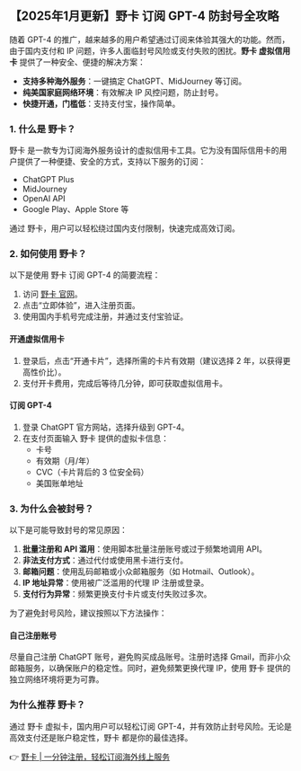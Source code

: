 ## 【2025年1月更新】野卡 订阅 GPT-4 防封号全攻略

随着 GPT-4 的推广，越来越多的用户希望通过订阅来体验其强大的功能。然而，由于国内支付和 IP 问题，许多人面临封号风险或支付失败的困扰。**野卡 虚拟信用卡** 提供了一种安全、便捷的解决方案：

- **支持多种海外服务**：一键搞定 ChatGPT、MidJourney 等订阅。
- **纯美国家庭网络环境**：有效解决 IP 风控问题，防止封号。
- **快捷开通，门槛低**：支持支付宝，操作简单。

### 1. 什么是 野卡？

野卡 是一款专为订阅海外服务设计的虚拟信用卡工具。它为没有国际信用卡的用户提供了一种便捷、安全的方式，支持以下服务的订阅：

- ChatGPT Plus
- MidJourney
- OpenAI API
- Google Play、Apple Store 等

通过 野卡，用户可以轻松绕过国内支付限制，快速完成高效订阅。

### 2. 如何使用 野卡？

以下是使用 野卡 订阅 GPT-4 的简要流程：

1. 访问 [野卡 官网](https://bit.ly/bewildcard)。
2. 点击“立即体验”，进入注册页面。
3. 使用国内手机号完成注册，并通过支付宝验证。

#### 开通虚拟信用卡

1. 登录后，点击“开通卡片”，选择所需的卡片有效期（建议选择 2 年，以获得更高性价比）。
2. 支付开卡费用，完成后等待几分钟，即可获取虚拟信用卡。

#### 订阅 GPT-4

1. 登录 ChatGPT 官方网站，选择升级到 GPT-4。
2. 在支付页面输入 野卡 提供的虚拟卡信息：
   - 卡号
   - 有效期（月/年）
   - CVC（卡片背后的 3 位安全码）
   - 美国账单地址

### 3. 为什么会被封号？

以下是可能导致封号的常见原因：

1. **批量注册和 API 滥用**：使用脚本批量注册账号或过于频繁地调用 API。
2. **非法支付方式**：通过代付或使用黑卡进行支付。
3. **邮箱问题**：使用乱码邮箱或小众邮箱服务（如 Hotmail、Outlook）。
4. **IP 地址异常**：使用被广泛滥用的代理 IP 注册或登录。
5. **支付行为异常**：频繁更换支付卡片或支付失败过多次。

为了避免封号风险，建议按照以下方法操作：

#### 自己注册账号

尽量自己注册 ChatGPT 账号，避免购买成品账号。注册时选择 Gmail，而非小众邮箱服务，以确保账户的稳定性。同时，避免频繁更换代理 IP，使用 野卡 提供的独立网络环境将更为可靠。

### 为什么推荐 野卡？

通过 野卡 虚拟卡，国内用户可以轻松订阅 GPT-4，并有效防止封号风险。无论是高效支付还是账户稳定性，野卡 都是你的最佳选择。

👉 [野卡 | 一分钟注册，轻松订阅海外线上服务](https://bit.ly/bewildcard)